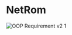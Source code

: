 # NetRom

![OOP Requirement v2 1](https://github.com/user-attachments/assets/1af9311c-b4c7-4ba7-810e-212e4364455c)
